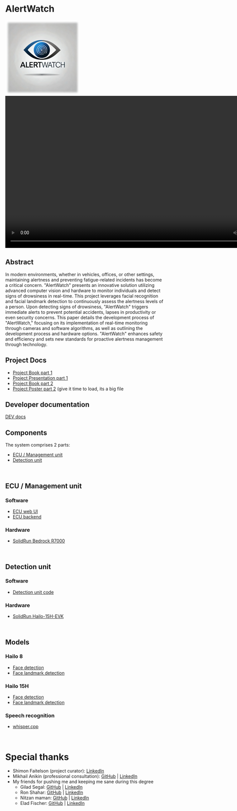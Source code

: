 # AlertWatch
<img src="Capstone_Project_Docs/Banner.png" alt="AlertWatch Banner">
<br>
<video width="848" height="480" controls>
  <source src="Capstone_Project_Docs/Part_2/AlertWatch_phase_B.mp4" type="video/mp4">
  Browser does not support the video tag.
</video>

## Abstract
In modern environments, whether in vehicles, offices, or other settings, maintaining alertness and preventing fatigue-related incidents has become a critical concern. "AlertWatch" presents an innovative solution utilizing advanced computer vision and hardware to monitor individuals and detect signs of drowsiness in real-time. This project leverages facial recognition and facial landmark detection to continuously assess the alertness levels of a person. Upon detecting signs of drowsiness, "AlertWatch" triggers immediate alerts to prevent potential accidents, lapses in productivity or even security concerns. This paper details the development process of "AlertWatch," focusing on its implementation of real-time monitoring through cameras and software algorithms, as well as outlining the development process and hardware options. "AlertWatch" enhances safety and efficiency and sets new standards for proactive alertness management through technology.

## Project Docs
* [Project Book part 1](Capstone_Project_Docs/Part_1/AlertWatch_phase_A.docx)
* [Project Presentation part 1](Capstone_Project_Docs/Part_1/AlertWatch_phase_A.pptx)
* [Project Book part 2](Capstone_Project_Docs/Part_2/AlertWatch_phase_B.docx)
* [Project Poster part 2](Capstone_Project_Docs/Part_2/AlertWatch_phase_B.pdf) (give it time to load, its a big file


## Developer documentation 
[DEV docs](https://audiblemaple.github.io/AlertWatch/)

## Components
The system comprises 2 parts:
* [ECU / Management unit](#ecu--management-unit)
* [Detection unit](#detection-unit)
<br>

## ECU / Management unit
### Software
* [ECU web UI](ECU/server/frontend)
* [ECU backend](ECU/server)

### Hardware
* [SolidRun Bedrock R7000](https://www.solid-run.com/industrial-computers/bedrock-r7000-edgeai/)
<br>

## Detection unit
### Software
* [Detection unit code](Production/detector)

### Hardware
* [SolidRun Hailo-15H-EVK](https://www.solid-run.com/hailo-15-som/)
<br>

## Models
### Hailo 8
* [Face detection](Production/models)
* [Face landmark detection](Production/models)

### Hailo 15H
* [Face detection](Production/models)
* [Face landmark detection](Production/models)

### Speech recognition
* [whisper.cpp](https://github.com/ggerganov/whisper.cpp)

<br>

# Special thanks
* Shimon Faitelson (project curator): [LinkedIn ](https://il.linkedin.com/in/shimon-faitelson-22975813)
* Mikhail Anikin (professional consultation): [GitHub](https://github.com/anikinmd) | [LinkedIn ](https://www.linkedin.com/in/mikhail-anikin/)
* My friends for pushing me and keeping me sane during this degree
  * Gilad Segal: [GitHub](https://github.com/gilseg10) | [LinkedIn ](https://www.linkedin.com/in/gilad-segal-4aa158267/)
  * Ron Shahar: [GitHub](https://github.com/Seth7171) | [LinkedIn ](https://www.linkedin.com/in/ron-shahar7171/)
  * Nitzan maman: [GitHub](https://github.com/NitsanMaman) | [LinkedIn ](https://www.linkedin.com/in/nitsan-maman-a6b35a139/)
  * Elad Fischer: [GitHub](https://github.com/EladFis03) | [LinkedIn ](https://www.linkedin.com/in/elad-fisher-064101198/)
